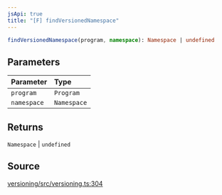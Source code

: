 ```yaml
---
jsApi: true
title: "[F] findVersionedNamespace"
---
```


```ts
findVersionedNamespace(program, namespace): Namespace | undefined
```

## Parameters

| Parameter   | Type        |
| :---------- | :---------- |
| `program`   | `Program`   |
| `namespace` | `Namespace` |

## Returns

`Namespace` \| `undefined`

## Source

[versioning/src/versioning.ts:304](https://github.com/markcowl/cadl/blob/1a6d2b70/packages/versioning/src/versioning.ts#L304)
